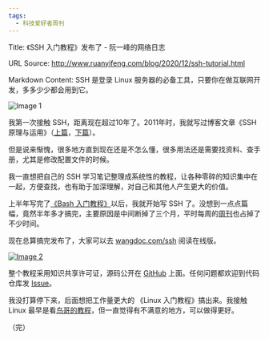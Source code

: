 ```yaml
---
tags:
  - 科技爱好者周刊
---
```

Title: 《SSH 入门教程》发布了 - 阮一峰的网络日志

URL Source: http://www.ruanyifeng.com/blog/2020/12/ssh-tutorial.html

Markdown Content:
SSH 是登录 Linux 服务器的必备工具，只要你在做互联网开发，多多少少都会用到它。

![Image 1](https://cdn.beekka.com/blogimg/asset/202012/bg2020121306.jpg)

我第一次接触 SSH，距离现在超过10年了。2011年时，我就写过博客文章《SSH 原理与运用》（[上篇](https://www.ruanyifeng.com/blog/2011/12/ssh_remote_login.html)，[下篇](https://www.ruanyifeng.com/blog/2011/12/ssh_port_forwarding.html)）。

但是说来惭愧，很多地方直到现在还是不怎么懂，很多用法还是需要找资料、查手册，尤其是修改配置文件的时候。

我一直想把自己的 SSH 学习笔记整理成系统性的教程，让各种零碎的知识集中在一起，方便查找，也有助于加深理解，对自己和其他人产生更大的价值。

上半年写完了[《Bash 入门教程》](https://www.ruanyifeng.com/blog/2020/04/bash-tutorial.html)以后，我就开始写 SSH 了。没想到一点点篇幅，竟然半年多才搞完，主要原因是中间断掉了三个月，平时每周的[周刊](https://www.ruanyifeng.com/blog/weekly/)也占掉了不少时间。

现在总算搞完发布了，大家可以去 [wangdoc.com/ssh](http://wangdoc.com/ssh) 阅读在线版。

[![Image 2](https://cdn.beekka.com/blogimg/asset/202012/bg2020121305.jpg)](http://wangdoc.com/ssh)

整个教程采用知识共享许可证，源码公开在 [GitHub](https://github.com/wangdoc/ssh-tutorial) 上面。任何问题都欢迎到代码仓库发 [Issue](https://github.com/wangdoc/ssh-tutorial/issues)。

我没打算停下来，后面想把工作量更大的 《Linux 入门教程》搞出来。我接触 Linux 最早是看[鸟哥的教程](http://cn.linux.vbird.org/)，但一直觉得有不满意的地方，可以做得更好。

（完）
